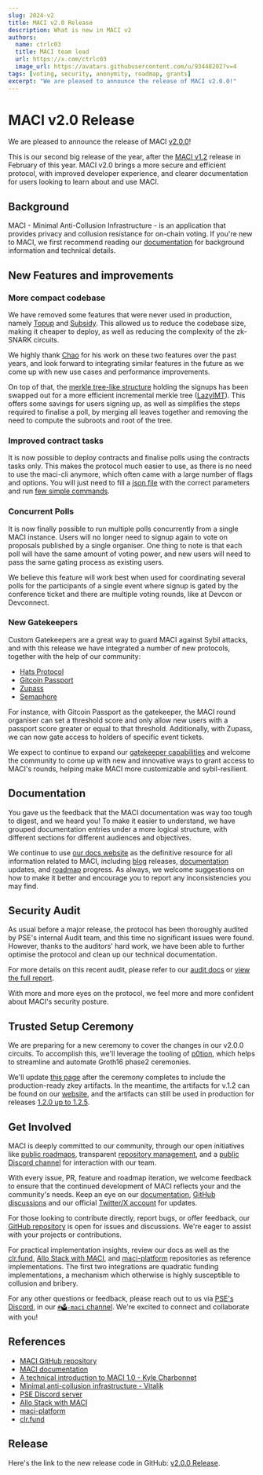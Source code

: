 ```yaml
---
slug: 2024-v2
title: MACI v2.0 Release
description: What is new in MACI v2
authors:
  name: ctrlc03
  title: MACI team lead
  url: https://x.com/ctrlc03
  image_url: https://avatars.githubusercontent.com/u/93448202?v=4
tags: [voting, security, anonymity, roadmap, grants]
excerpt: "We are pleased to announce the release of MACI v2.0.0!"
---
```


# MACI v2.0 Release

We are pleased to announce the release of MACI [v2.0.0](https://github.com/privacy-scaling-explorations/maci/releases/tag/v2.0.0)!

This is our second big release of the year, after the [MACI v1.2](/blog/maci-v1-2-0-release) release in February of this year. MACI v2.0 brings a more secure and efficient protocol, with improved developer experience, and clearer documentation for users looking to learn about and use MACI.

## Background

MACI - Minimal Anti-Collusion Infrastructure - is an application that provides privacy and collusion resistance for on-chain voting. If you're new to MACI, we first recommend reading our [documentation](/docs/introduction) for background information and technical details.

## New Features and improvements

### More compact codebase

We have removed some features that were never used in production, namely [Topup](https://github.com/privacy-scaling-explorations/maci/issues/1384) and [Subsidy](https://github.com/privacy-scaling-explorations/maci/issues/1348). This allowed us to reduce the codebase size, making it cheaper to deploy, as well as reducing the complexity of the zk-SNARK circuits.

We highly thank [Chao](https://github.com/chaosma) for his work on these two features over the past years, and look forward to integrating similar features in the future as we come up with new use cases and performance improvements.

On top of that, the [merkle tree-like structure](/docs/developers-references/smart-contracts/AccQueue) holding the signups has been swapped out for a more efficient incremental merkle tree ([LazyIMT](https://github.com/privacy-scaling-explorations/zk-kit.solidity/tree/main/packages/lazy-imt)). This offers some savings for users signing up, as well as simplifies the steps required to finalise a poll, by merging all leaves together and removing the need to compute the subroots and root of the tree.

### Improved contract tasks

It is now possible to deploy contracts and finalise polls using the contracts tasks only. This makes the protocol much easier to use, as there is no need to use the maci-cli anymore, which often came with a large number of flags and options. You will just need to fill a [json file](https://maci.pse.dev/docs/quick-start/deployment#deployment-using-maci-contracts-hardhat-tasks) with the correct parameters and run [few simple commands](https://maci.pse.dev/docs/quick-start/deployment#deployment-using-maci-contracts-hardhat-tasks).

### Concurrent Polls

It is now finally possible to run multiple polls concurrently from a single MACI instance. Users will no longer need to signup again to vote on proposals published by a single organiser. One thing to note is that each poll will have the same amount of voting power, and new users will need to pass the same gating process as existing users.

We believe this feature will work best when used for coordinating several polls for the participants of a single event where signup is gated by the conference ticket and there are multiple voting rounds, like at Devcon or Devconnect.

### New Gatekeepers

Custom Gatekeepers are a great way to guard MACI against Sybil attacks, and with this release we have integrated a number of new protocols, together with the help of our community:

- [Hats Protocol](https://www.hatsprotocol.xyz/)
- [Gitcoin Passport](https://passport.gitcoin.co/)
- [Zupass](https://zupass.org/)
- [Semaphore](https://semaphore.pse.dev/)

For instance, with Gitcoin Passport as the gatekeeper, the MACI round organiser can set a threshold score and only allow new users with a passport score greater or equal to that threshold. Additionally, with Zupass, we can now gate access to holders of specific event tickets.

We expect to continue to expand our [gatekeeper capabilities](https://github.com/privacy-scaling-explorations/maci/blob/v2.5.0/packages/contracts/contracts/gatekeepers) and welcome the community to come up with new and innovative ways to grant access to MACI's rounds, helping make MACI more customizable and sybil-resilient.

## Documentation

You gave us the feedback that the MACI documentation was way too tough to digest, and we heard you! To make it easier to understand, we have grouped documentation entries under a more logical structure, with different sections for different audiences and objectives.

We continue to use [our docs website](/) as the definitive resource for all information related to MACI, including [blog](/blog) releases, [documentation](/docs/introduction) updates, and [roadmap](/roadmap) progress. As always, we welcome suggestions on how to make it better and encourage you to report any inconsistencies you may find.

## Security Audit

As usual before a major release, the protocol has been thoroughly audited by PSE's internal Audit team, and this time no significant issues were found. However, thanks to the auditors' hard work, we have been able to further optimise the protocol and clean up our technical documentation.

For more details on this recent audit, please refer to our [audit docs](/docs/security/audit#pse-audit-2024-07) or [view the full report](/audit_reports/20240731_PSE_Audit_audit_report.pdf).

With more and more eyes on the protocol, we feel more and more confident about MACI's security posture.

## Trusted Setup Ceremony

We are preparing for a new ceremony to cover the changes in our v2.0.0 circuits. To accomplish this, we'll leverage the tooling of [p0tion](https://github.com/privacy-scaling-explorations/p0tion), which helps to streamline and automate Groth16 phase2 ceremonies.

We'll update [this page](/docs/security/trusted-setup) after the ceremony completes to include the production-ready zkey artifacts. In the meantime, the artifacts for v.1.2 can be found on our [website](/docs/security/trusted-setup), and the artifacts can still be used in production for releases [1.2.0 up to 1.2.5](https://github.com/privacy-scaling-explorations/maci/tags).

## Get Involved

MACI is deeply committed to our community, through our open initiatives like [public roadmaps](/roadmap), transparent [repository management](https://github.com/privacy-scaling-explorations/maci/discussions/847), and a [public Discord channel](https://discord.com/invite/sF5CT5rzrR) for interaction with our team.

With every issue, PR, feature and roadmap iteration, we welcome feedback to ensure that the continued development of MACI reflects your and the community's needs. Keep an eye on our [documentation](/), [GitHub discussions](https://github.com/privacy-scaling-explorations/maci/discussions) and our official [Twitter/X account](https://twitter.com/zkMACI) for updates.

For those looking to contribute directly, report bugs, or offer feedback, our [GitHub repository](https://github.com/privacy-scaling-explorations/maci) is open for issues and discussions. We're eager to assist with your projects or contributions.

For practical implementation insights, review our docs as well as the [clr.fund](https://github.com/clrfund/monorepo/), [Allo Stack with MACI](https://github.com/gitcoinco/MACI_QF), and [maci-platform](https://github.com/privacy-scaling-explorations/maci-platform) repositories as reference implementations. The first two integrations are quadratic funding implementations, a mechanism which otherwise is highly susceptible to collusion and bribery.

For any other questions or feedback, please reach out to us via [PSE's Discord](https://discord.com/invite/sF5CT5rzrR), in our [`#🗳️-maci` channel](https://https//discord.com/channels/943612659163602974/1164613809730748507). We're excited to connect and collaborate with you!

## References

- [MACI GitHub repository](https://github.com/privacy-scaling-explorations/maci)
- [MACI documentation](/docs/introduction)
- [A technical introduction to MACI 1.0 - Kyle Charbonnet](/blog/maci-1-0-technical-introduction)
- [Minimal anti-collusion infrastructure - Vitalik](https://ethresear.ch/t/minimal-anti-collusion-infrastructure/5413)
- [PSE Discord server](https://discord.com/invite/sF5CT5rzrR)
- [Allo Stack with MACI](https://github.com/gitcoinco/MACI_QF)
- [maci-platform](https://github.com/privacy-scaling-explorations/maci-platform)
- [clr.fund](https://github.com/clrfund/monorepo/)

## Release

Here's the link to the new release code in GitHub: [v2.0.0 Release](https://github.com/privacy-scaling-explorations/maci/releases/tag/v2.0.0).
